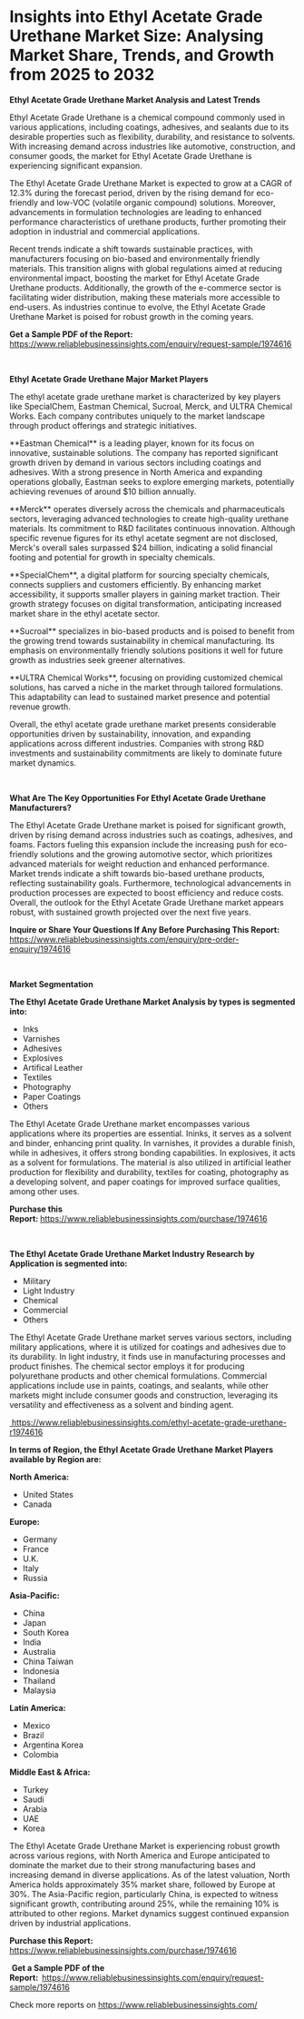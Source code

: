 <p><h1>Insights into Ethyl Acetate Grade Urethane Market Size: Analysing Market Share, Trends, and Growth from 2025 to 2032</h1></p><p><strong>Ethyl Acetate Grade Urethane Market Analysis and Latest Trends</strong></p>
<p><p>Ethyl Acetate Grade Urethane is a chemical compound commonly used in various applications, including coatings, adhesives, and sealants due to its desirable properties such as flexibility, durability, and resistance to solvents. With increasing demand across industries like automotive, construction, and consumer goods, the market for Ethyl Acetate Grade Urethane is experiencing significant expansion.</p><p>The Ethyl Acetate Grade Urethane Market is expected to grow at a CAGR of 12.3% during the forecast period, driven by the rising demand for eco-friendly and low-VOC (volatile organic compound) solutions. Moreover, advancements in formulation technologies are leading to enhanced performance characteristics of urethane products, further promoting their adoption in industrial and commercial applications.</p><p>Recent trends indicate a shift towards sustainable practices, with manufacturers focusing on bio-based and environmentally friendly materials. This transition aligns with global regulations aimed at reducing environmental impact, boosting the market for Ethyl Acetate Grade Urethane products. Additionally, the growth of the e-commerce sector is facilitating wider distribution, making these materials more accessible to end-users. As industries continue to evolve, the Ethyl Acetate Grade Urethane Market is poised for robust growth in the coming years.</p></p>
<p><strong>Get a Sample PDF of the Report:&nbsp;</strong> <a href="https://www.reliablebusinessinsights.com/enquiry/request-sample/1974616?utm_campaign=1674&utm_medium=2&utm_source=Github&utm_content=ia&utm_term=04022025&utm_id=ethyl-acetate-grade-urethane">https://www.reliablebusinessinsights.com/enquiry/request-sample/1974616</a></p>
<p>&nbsp;</p>
<p><strong>Ethyl Acetate Grade Urethane Major Market Players</strong></p>
<p><p>The ethyl acetate grade urethane market is characterized by key players like SpecialChem, Eastman Chemical, Sucroal, Merck, and ULTRA Chemical Works. Each company contributes uniquely to the market landscape through product offerings and strategic initiatives.</p><p>**Eastman Chemical** is a leading player, known for its focus on innovative, sustainable solutions. The company has reported significant growth driven by demand in various sectors including coatings and adhesives. With a strong presence in North America and expanding operations globally, Eastman seeks to explore emerging markets, potentially achieving revenues of around $10 billion annually.</p><p>**Merck** operates diversely across the chemicals and pharmaceuticals sectors, leveraging advanced technologies to create high-quality urethane materials. Its commitment to R&D facilitates continuous innovation. Although specific revenue figures for its ethyl acetate segment are not disclosed, Merck's overall sales surpassed $24 billion, indicating a solid financial footing and potential for growth in specialty chemicals.</p><p>**SpecialChem**, a digital platform for sourcing specialty chemicals, connects suppliers and customers efficiently. By enhancing market accessibility, it supports smaller players in gaining market traction. Their growth strategy focuses on digital transformation, anticipating increased market share in the ethyl acetate sector.</p><p>**Sucroal** specializes in bio-based products and is poised to benefit from the growing trend towards sustainability in chemical manufacturing. Its emphasis on environmentally friendly solutions positions it well for future growth as industries seek greener alternatives.</p><p>**ULTRA Chemical Works**, focusing on providing customized chemical solutions, has carved a niche in the market through tailored formulations. This adaptability can lead to sustained market presence and potential revenue growth.</p><p>Overall, the ethyl acetate grade urethane market presents considerable opportunities driven by sustainability, innovation, and expanding applications across different industries. Companies with strong R&D investments and sustainability commitments are likely to dominate future market dynamics.</p></p>
<p>&nbsp;</p>
<p><strong>What Are The Key Opportunities For Ethyl Acetate Grade Urethane Manufacturers?</strong></p>
<p><p>The Ethyl Acetate Grade Urethane market is poised for significant growth, driven by rising demand across industries such as coatings, adhesives, and foams. Factors fueling this expansion include the increasing push for eco-friendly solutions and the growing automotive sector, which prioritizes advanced materials for weight reduction and enhanced performance. Market trends indicate a shift towards bio-based urethane products, reflecting sustainability goals. Furthermore, technological advancements in production processes are expected to boost efficiency and reduce costs. Overall, the outlook for the Ethyl Acetate Grade Urethane market appears robust, with sustained growth projected over the next five years.</p></p>
<p><strong>Inquire or Share Your Questions If Any Before Purchasing This Report:</strong> <a href="https://www.reliablebusinessinsights.com/enquiry/pre-order-enquiry/1974616?utm_campaign=1674&utm_medium=2&utm_source=Github&utm_content=ia&utm_term=04022025&utm_id=ethyl-acetate-grade-urethane">https://www.reliablebusinessinsights.com/enquiry/pre-order-enquiry/1974616</a></p>
<p>&nbsp;</p>
<p><strong>Market Segmentation</strong></p>
<p><strong>The Ethyl Acetate Grade Urethane Market Analysis by types is segmented into:</strong></p>
<p><ul><li>Inks</li><li>Varnishes</li><li>Adhesives</li><li>Explosives</li><li>Artifical Leather</li><li>Textiles</li><li>Photography</li><li>Paper Coatings</li><li>Others</li></ul></p>
<p><p>The Ethyl Acetate Grade Urethane market encompasses various applications where its properties are essential. Ininks, it serves as a solvent and binder, enhancing print quality. In varnishes, it provides a durable finish, while in adhesives, it offers strong bonding capabilities. In explosives, it acts as a solvent for formulations. The material is also utilized in artificial leather production for flexibility and durability, textiles for coating, photography as a developing solvent, and paper coatings for improved surface qualities, among other uses.</p></p>
<p><strong>Purchase this Report:&nbsp;</strong><a href="https://www.reliablebusinessinsights.com/purchase/1974616?utm_campaign=1674&utm_medium=2&utm_source=Github&utm_content=ia&utm_term=04022025&utm_id=ethyl-acetate-grade-urethane">https://www.reliablebusinessinsights.com/purchase/1974616</a></p>
<p>&nbsp;</p>
<p><strong>The Ethyl Acetate Grade Urethane Market Industry Research by Application is segmented into:</strong></p>
<p><ul><li>Military</li><li>Light Industry</li><li>Chemical</li><li>Commercial</li><li>Others</li></ul></p>
<p><p>The Ethyl Acetate Grade Urethane market serves various sectors, including military applications, where it is utilized for coatings and adhesives due to its durability. In light industry, it finds use in manufacturing processes and product finishes. The chemical sector employs it for producing polyurethane products and other chemical formulations. Commercial applications include use in paints, coatings, and sealants, while other markets might include consumer goods and construction, leveraging its versatility and effectiveness as a solvent and binding agent.</p></p>
<p><a href="https://www.reliablebusinessinsights.com/ethyl-acetate-grade-urethane-r1974616?utm_campaign=1674&utm_medium=2&utm_source=Github&utm_content=ia&utm_term=04022025&utm_id=ethyl-acetate-grade-urethane">&nbsp;https://www.reliablebusinessinsights.com/ethyl-acetate-grade-urethane-r1974616</a></p>
<p><strong>In terms of Region, the Ethyl Acetate Grade Urethane Market Players available by Region are:</strong></p>
<p>
    <p> <strong> North America: </strong>
        <ul>
            <li>United States</li>
            <li>Canada</li>
        </ul>
        </p> 
    <p> <strong> Europe: </strong>
        <ul>
            <li>Germany</li>
            <li>France</li>
            <li>U.K.</li>
            <li>Italy</li>
            <li>Russia</li>
        </ul>
        </p> 
    <p> <strong> Asia-Pacific: </strong>
        <ul>
            <li>China</li>
            <li>Japan</li>
            <li>South Korea</li>
            <li>India</li>
            <li>Australia</li>
            <li>China Taiwan</li>
            <li>Indonesia</li>
            <li>Thailand</li>
            <li>Malaysia</li>
        </ul>
        </p> 
    <p> <strong> Latin America: </strong>
        <ul>
            <li>Mexico</li>
            <li>Brazil</li>
            <li>Argentina Korea</li>
            <li>Colombia</li>
        </ul>
        </p> 
    <p> <strong> Middle East & Africa: </strong>
        <ul>
            <li>Turkey</li>
            <li>Saudi</li>
            <li>Arabia</li>
            <li>UAE</li>
            <li>Korea</li>
        </ul>
    </p>
    </p>
<p><p>The Ethyl Acetate Grade Urethane Market is experiencing robust growth across various regions, with North America and Europe anticipated to dominate the market due to their strong manufacturing bases and increasing demand in diverse applications. As of the latest valuation, North America holds approximately 35% market share, followed by Europe at 30%. The Asia-Pacific region, particularly China, is expected to witness significant growth, contributing around 25%, while the remaining 10% is attributed to other regions. Market dynamics suggest continued expansion driven by industrial applications.</p></p>
<p><strong>Purchase this Report: </strong><a href="https://www.reliablebusinessinsights.com/purchase/1974616?utm_campaign=1674&utm_medium=2&utm_source=Github&utm_content=ia&utm_term=04022025&utm_id=ethyl-acetate-grade-urethane">https://www.reliablebusinessinsights.com/purchase/1974616</a></p>
<p>&nbsp;<strong>Get a Sample PDF of the Report:&nbsp;&nbsp;</strong><a href="https://www.reliablebusinessinsights.com/enquiry/request-sample/1974616?utm_campaign=1674&utm_medium=2&utm_source=Github&utm_content=ia&utm_term=04022025&utm_id=ethyl-acetate-grade-urethane">https://www.reliablebusinessinsights.com/enquiry/request-sample/1974616</a></p>
<p><strong></strong></p>
<p>Check more reports on <a href="https://www.reliablebusinessinsights.com/?utm_campaign=1674&utm_medium=2&utm_source=Github&utm_content=ia&utm_term=04022025&utm_id=ethyl-acetate-grade-urethane">https://www.reliablebusinessinsights.com/</a></p>